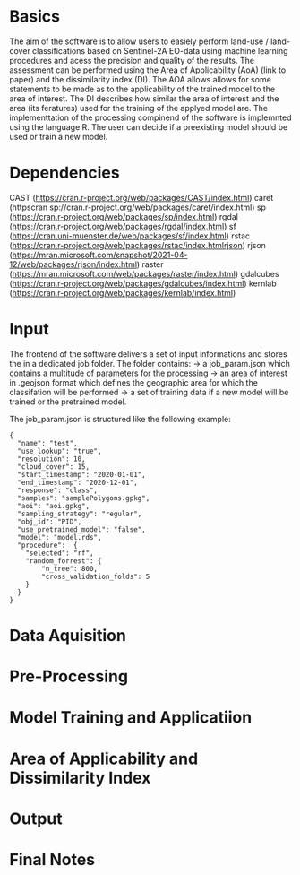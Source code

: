 # Basics
The aim of the software is to allow users to easiely perform land-use / land-cover classifications based on Sentinel-2A EO-data using machine learning procedures and acess the precision and quality of the results. The assessment can be performed using the Area of Applicability (AoA) (link to paper) and the dissimilarity index (DI). The AOA allows allows for some statements to be made as to the applicability of the trained model to the area of interest. The DI describes how similar the area of interest and the area (its feratures) used for the training of the applyed model are. The implementtation of the processing compinend of the software is implemnted using the language R. The user can decide if a preexisting model should be used or train a new model. 

# Dependencies
CAST (https://cran.r-project.org/web/packages/CAST/index.html)
caret (httpscran sp://cran.r-project.org/web/packages/caret/index.html)
sp (https://cran.r-project.org/web/packages/sp/index.html)
rgdal (https://cran.r-project.org/web/packages/rgdal/index.html)
sf (https://cran.uni-muenster.de/web/packages/sf/index.html)
rstac (https://cran.r-project.org/web/packages/rstac/index.htmlrjson)
rjson (https://mran.microsoft.com/snapshot/2021-04-12/web/packages/rjson/index.html)
raster (https://mran.microsoft.com/web/packages/raster/index.html)
gdalcubes (https://cran.r-project.org/web/packages/gdalcubes/index.html)
kernlab (https://cran.r-project.org/web/packages/kernlab/index.html)

# Input
The frontend of the software delivers a set of input informations and stores the in a dedicated job folder. The folder contains: 
-> a job_param.json which contains a multitude of parameters for the processing
-> an area of interest in .geojson format which defines the geographic area for which the classifation will be performed
-> a set of training data if a new model will be trained or the pretrained model. 

The job_param.json is structured like the following example:

```
{
  "name": "test",
  "use_lookup": "true",
  "resolution": 10,
  "cloud_cover": 15,
  "start_timestamp": "2020-01-01",
  "end_timestamp": "2020-12-01",
  "response": "class",
  "samples": "samplePolygons.gpkg",
  "aoi": "aoi.gpkg",
  "sampling_strategy": "regular",
  "obj_id": "PID",
  "use_pretrained_model": "false",
  "model": "model.rds",
  "procedure":  {
	"selected": "rf",
	"random_forrest": {
		"n_tree": 800,
		"cross_validation_folds": 5
	}
  }
}
```


# Data Aquisition
# Pre-Processing
# Model Training and Applicatiion
# Area of Applicability and Dissimilarity Index
# Output
# Final Notes 